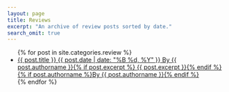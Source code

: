 ```yaml
---
layout: page
title: Reviews
excerpt: "An archive of review posts sorted by date."
search_omit: true
---
```


<ul class="post-list">
{% for post in site.categories.review %}
  <li><article><a href="{{ site.url }}{{ post.url }}">{{ post.title }} <span class="entry-date"><time datetime="{{ post.date | date_to_xmlschema }}">{{ post.date | date: "%B %d, %Y" }}</time> By {{ post.authorname }}</span>{% if post.excerpt %} <span class="excerpt">{{ post.excerpt }}</span>{% endif %}{% if post.authorname %}<span class="entry-date">By {{ post.authorname }}</span>{% endif %}</a></article></li>
{% endfor %}
</ul>
